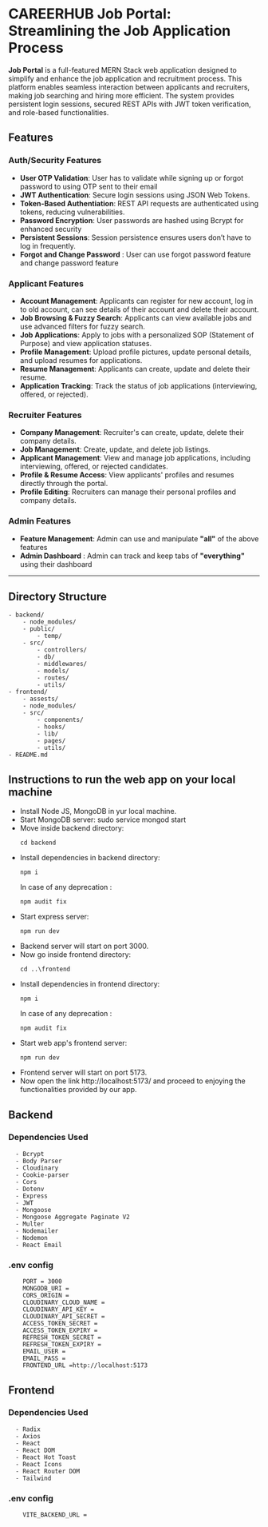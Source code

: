 # CAREERHUB Job Portal: Streamlining the Job Application Process

**Job Portal** is a full-featured MERN Stack web application designed to simplify and enhance the job application and recruitment process. This platform enables seamless interaction between applicants and recruiters, making job searching and hiring more efficient. The system provides persistent login sessions, secured REST APIs with JWT token verification, and role-based functionalities.

## Features
### Auth/Security Features 
- **User OTP Validation**: User has to validate while signing up or forgot password to using OTP sent to their email
- **JWT Authentication**: Secure login sessions using JSON Web Tokens.
- **Token-Based Authentiation**:  REST API requests are authenticated using tokens, reducing vulnerabilities.
- **Password Encryption**: User passwords are hashed using Bcrypt for enhanced security
- **Persistent Sessions**: Session persistence ensures users don’t have to log in frequently.
- **Forgot and Change Password** : User can use forgot password feature and change password feature 
  
### Applicant Features
- **Account Management**: Applicants can register for new account, log in to old account, can see details of their account and delete their account.
- **Job Browsing & Fuzzy Search**: Applicants can view available jobs and use advanced filters for fuzzy search.
- **Job Applications**: Apply to jobs with a personalized SOP (Statement of Purpose) and view application statuses.
- **Profile  Management**: Upload profile pictures, update personal details, and upload resumes for applications.
- **Resume Management**: Applicants can create, update and delete their resume.
- **Application Tracking**: Track the status of job applications (interviewing, offered, or rejected).

### Recruiter Features
- **Company Management**: Recruiter's can create, update, delete their company details.
- **Job Management**: Create, update, and delete job listings.
- **Applicant Management**: View and manage job applications, including interviewing, offered, or rejected candidates.
- **Profile & Resume Access**: View applicants' profiles and resumes directly through the portal.
- **Profile Editing**: Recruiters can manage their personal profiles and company details.
  
### Admin Features 
- **Feature Management**: Admin can use and manipulate **"all"** of the above features
- **Admin Dashboard** : Admin can track and keep tabs of **"everything"** using their dashboard
---

## Directory Structure
```
- backend/
    - node_modules/
    - public/
        - temp/
    - src/
        - controllers/
        - db/
        - middlewares/
        - models/
        - routes/
        - utils/
- frontend/
    - assests/
    - node_modules/
    - src/
        - components/
        - hooks/
        - lib/
        - pages/
        - utils/
- README.md
```

## Instructions to run the web app on your local machine
- Install Node JS, MongoDB in yur local machine.
- Start MongoDB server: sudo service mongod start
- Move inside backend directory:
  ```
  cd backend
  ```
- Install dependencies in backend directory:
  ```
  npm i
  ```
  In case of any deprecation :
  ```
  npm audit fix
  ```
- Start express server:
  ```
  npm run dev
  ```
- Backend server will start on port 3000.
- Now go inside frontend directory:
  ```
  cd ..\frontend
  ```
- Install dependencies in frontend directory:
  ```
  npm i
  ```
  In case of any deprecation :
  ```
  npm audit fix
  ```
- Start web app's frontend server:
  ```
  npm run dev
  ```
- Frontend server will start on port 5173.
- Now open the link http://localhost:5173/ and proceed to enjoying the functionalities provided by our app.
  
## Backend
### Dependencies Used
      - Bcrypt
      - Body Parser
      - Cloudinary
      - Cookie-parser
      - Cors
      - Dotenv
      - Express
      - JWT
      - Mongoose
      - Mongoose Aggregate Paginate V2
      - Multer
      - Nodemailer
      - Nodemon
      - React Email
  ### .env config
        PORT = 3000
        MONGODB_URI = 
        CORS_ORIGIN =
        CLOUDINARY_CLOUD_NAME =
        CLOUDINARY_API_KEY =
        CLOUDINARY_API_SECRET =
        ACCESS_TOKEN_SECRET =
        ACCESS_TOKEN_EXPIRY =
        REFRESH_TOKEN_SECRET =
        REFRESH_TOKEN_EXPIRY =
        EMAIL_USER = 
        EMAIL_PASS =
        FRONTEND_URL =http://localhost:5173
  
  ## Frontend
  ### Dependencies Used
      - Radix
      - Axios
      - React
      - React DOM
      - React Hot Toast
      - React Icons
      - React Router DOM
      - Tailwind
  ### .env config
        VITE_BACKEND_URL = 
        
  
